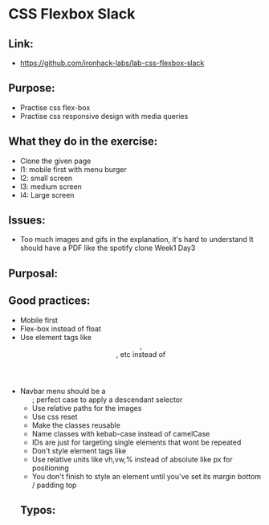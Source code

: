 # CSS Flexbox Slack

## Link:
  - https://github.com/ironhack-labs/lab-css-flexbox-slack

## Purpose:
  - Practise css flex-box
  - Practise css responsive design with media queries
## What they do in the exercise:
  - Clone the given page
  - I1: mobile first with menu burger
  - I2: small screen
  - I3: medium screen
  - I4: Large screen
## Issues:
  - Too much images and gifs in the explanation, it's hard to understand
    It should have a PDF like the spotify clone Week1 Day3
## Purposal:

## Good practices:
  - Mobile first
  - Flex-box instead of float
  - Use element tags like <header>, <section>, etc instead of <div>
  - Navbar menu should be a <ul>; perfect case to apply a descendant selector
  - Use relative paths for the images
  - Use css reset
  - Make the classes reusable
  - Name classes with kebab-case instead of camelCase
  - IDs are just for targeting single elements that wont be repeated
  - Don't style element tags like <div>
  - Use relative units like vh,vw,% instead of absolute like px for positioning
  - You don't finish to style an element until you've set its margin bottom / padding top
## Typos:
